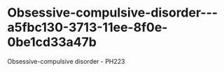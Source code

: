 # Obsessive-compulsive-disorder---a5fbc130-3713-11ee-8f0e-0be1cd33a47b
Obsessive-compulsive disorder - PH223
